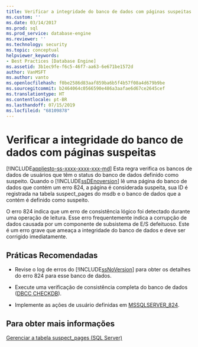 ```yaml
---
title: Verificar a integridade do banco de dados com páginas suspeitas | Microsoft Docs
ms.custom: ''
ms.date: 03/14/2017
ms.prod: sql
ms.prod_service: database-engine
ms.reviewer: ''
ms.technology: security
ms.topic: conceptual
helpviewer_keywords:
- Best Practices [Database Engine]
ms.assetid: 3b1ec9fe-f6c5-46f7-aa63-6e671be1572d
author: VanMSFT
ms.author: vanto
ms.openlocfilehash: f0be2586d83aaf859ba6b5f4b57f08a4d679b9be
ms.sourcegitcommit: b2464064c0566590e486a3aafae6d67ce2645cef
ms.translationtype: HT
ms.contentlocale: pt-BR
ms.lasthandoff: 07/15/2019
ms.locfileid: "68109878"
---
```

# <a name="check-integrity-of-database-with-suspect-pages"></a>Verificar a integridade do banco de dados com páginas suspeitas
[!INCLUDE[appliesto-ss-xxxx-xxxx-xxx-md](../../includes/appliesto-ss-xxxx-xxxx-xxx-md.md)]
  Esta regra verifica os bancos de dados de usuários que têm o status do banco de dados definido como suspeito. Quando o [!INCLUDE[ssDEnoversion](../../includes/ssdenoversion-md.md)] lê uma página do banco de dados que contém um erro 824, a página é considerada suspeita, sua ID é registrada na tabela suspect_pages do msdb e o banco de dados que a contém é definido como suspeito.  
  
 O erro 824 indica que um erro de consistência lógico foi detectado durante uma operação de leitura. Esse erro frequentemente indica a corrupção de dados causada por um componente de subsistema de E/S defeituoso. Este é um erro grave que ameaça a integridade do banco de dados e deve ser corrigido imediatamente.  
  
## <a name="best-practices-recommendations"></a>Práticas Recomendadas  
  
-   Revise o log de erros do [!INCLUDE[ssNoVersion](../../includes/ssnoversion-md.md)] para obter os detalhes do erro 824 para esse banco de dados.  
  
-   Execute uma verificação de consistência completa do banco de dados ([DBCC CHECKDB](../../t-sql/database-console-commands/dbcc-checkdb-transact-sql.md)).  
  
-   Implemente as ações de usuário definidas em [MSSQLSERVER_824](https://go.microsoft.com/fwlink/?LinkId=81397).  
  
## <a name="for-more-information"></a>Para obter mais informações  
 [Gerenciar a tabela suspect_pages &#40;SQL Server&#41;](../../relational-databases/backup-restore/manage-the-suspect-pages-table-sql-server.md)  
  
  

